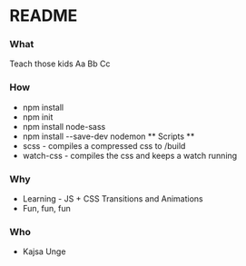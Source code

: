 # README #

### What ###
Teach those kids Aa Bb Cc

### How ###
* npm install
* npm init
* npm install node-sass
* npm install --save-dev nodemon
** Scripts **
* scss - compiles a compressed css to /build
* watch-css - compiles the css and keeps a watch running

### Why ###
* Learning - JS + CSS Transitions and Animations
* Fun, fun, fun

### Who ###
* Kajsa Unge
